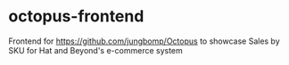 # octopus-frontend

Frontend for https://github.com/jungbomp/Octopus to showcase Sales by SKU for Hat and Beyond's e-commerce system
